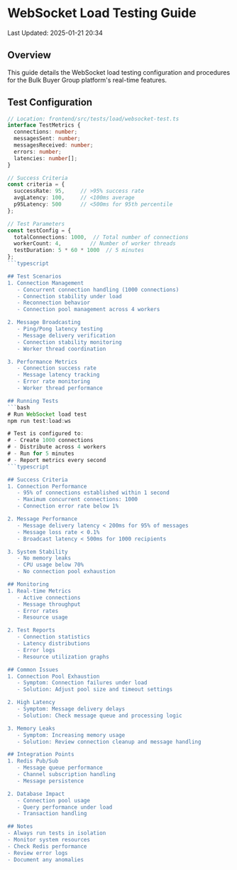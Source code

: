 # WebSocket Load Testing Guide

Last Updated: 2025-01-21 20:34

## Overview
This guide details the WebSocket load testing configuration and procedures for the Bulk Buyer Group platform's real-time features.

## Test Configuration
```typescript
// Location: frontend/src/tests/load/websocket-test.ts
interface TestMetrics {
  connections: number;
  messagesSent: number;
  messagesReceived: number;
  errors: number;
  latencies: number[];
}

// Success Criteria
const criteria = {
  successRate: 95,     // >95% success rate
  avgLatency: 100,     // <100ms average
  p95Latency: 500      // <500ms for 95th percentile
};

// Test Parameters
const testConfig = {
  totalConnections: 1000,  // Total number of connections
  workerCount: 4,         // Number of worker threads
  testDuration: 5 * 60 * 1000  // 5 minutes
};
```typescript

## Test Scenarios
1. Connection Management
   - Concurrent connection handling (1000 connections)
   - Connection stability under load
   - Reconnection behavior
   - Connection pool management across 4 workers

2. Message Broadcasting
   - Ping/Pong latency testing
   - Message delivery verification
   - Connection stability monitoring
   - Worker thread coordination

3. Performance Metrics
   - Connection success rate
   - Message latency tracking
   - Error rate monitoring
   - Worker thread performance

## Running Tests
```bash
# Run WebSocket load test
npm run test:load:ws

# Test is configured to:
# - Create 1000 connections
# - Distribute across 4 workers
# - Run for 5 minutes
# - Report metrics every second
```typescript

## Success Criteria
1. Connection Performance
   - 95% of connections established within 1 second
   - Maximum concurrent connections: 1000
   - Connection error rate below 1%

2. Message Performance
   - Message delivery latency < 200ms for 95% of messages
   - Message loss rate < 0.1%
   - Broadcast latency < 500ms for 1000 recipients

3. System Stability
   - No memory leaks
   - CPU usage below 70%
   - No connection pool exhaustion

## Monitoring
1. Real-time Metrics
   - Active connections
   - Message throughput
   - Error rates
   - Resource usage

2. Test Reports
   - Connection statistics
   - Latency distributions
   - Error logs
   - Resource utilization graphs

## Common Issues
1. Connection Pool Exhaustion
   - Symptom: Connection failures under load
   - Solution: Adjust pool size and timeout settings

2. High Latency
   - Symptom: Message delivery delays
   - Solution: Check message queue and processing logic

3. Memory Leaks
   - Symptom: Increasing memory usage
   - Solution: Review connection cleanup and message handling

## Integration Points
1. Redis Pub/Sub
   - Message queue performance
   - Channel subscription handling
   - Message persistence

2. Database Impact
   - Connection pool usage
   - Query performance under load
   - Transaction handling

## Notes
- Always run tests in isolation
- Monitor system resources
- Check Redis performance
- Review error logs
- Document any anomalies 